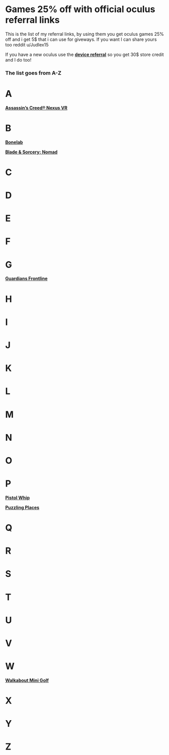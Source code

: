# Games 25% off with official oculus referral links 
This is the list of my referral links, by using them you get oculus games 25% off and i get 5$ that i can use for giveways. If you want I can share yours too reddit u/Judlex15

If you have a new oculus use the [**device referral**](https://www.meta.com/referrals/link/Judlex) so you get 30$ store credit and I do too!

### The list goes from A-Z
# A
[**Assassin’s Creed® Nexus VR**](https://www.oculus.com/appreferrals/reflink.quest/5812519008825194/?utm_source=oculus&utm_location=4&utm_parent=frl&utm_medium=app_referral/&utm_content=copy)
# B
[**Bonelab**](https://www.oculus.com/appreferrals/Judlex/4215734068529064/?utm_source=2)

[**Blade & Sorcery: Nomad**](https://www.oculus.com/appreferrals/Judlex/2031826350263349/?utm_source=oculus&utm_location=2&utm_parent=frl&utm_medium=app_referral)
# C
# D
# E
# F
# G
[**Guardians Frontline**](https://www.oculus.com/appreferrals/Judlex/5380153758692064/?utm_source=oculus&utm_location=2&utm_parent=frl&utm_medium=app_referral)
# H
# I
# J
# K
# L
# M
# N
# O
# P
[**Pistol Whip**](https://www.oculus.com/appreferrals/Judlex/2104963472963790/?utm_location=2&utm_parent=frl)

[**Puzzling Places**](https://www.oculus.com/appreferrals/Judlex/3931148300302917/?utm_source=oculus&utm_location=2&utm_parent=frl&utm_medium=app_referral)
# Q
# R
# S
# T
# U
# V
# W
[**Walkabout Mini Golf**](https://www.oculus.com/appreferrals/Judlex/2462678267173943/?utm_source=oculus&utm_location=2&utm_parent=frl&utm_medium=app_referral)
# X
# Y
# Z
